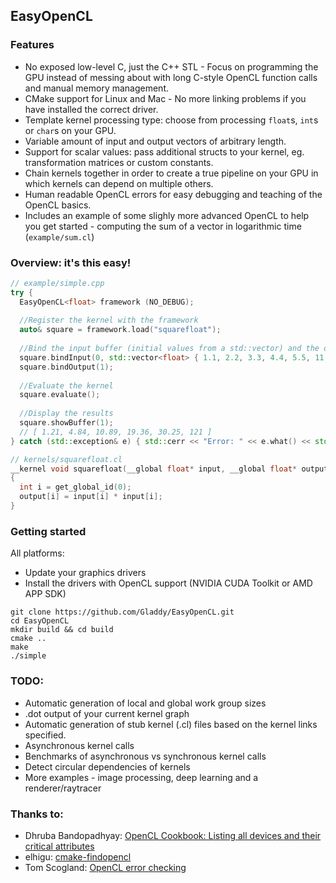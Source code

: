 ## EasyOpenCL

### Features
* No exposed low-level C, just the C++ STL - Focus on programming the GPU instead of messing about with long C-style OpenCL function calls and manual memory management.
* CMake support for Linux and Mac - No more linking problems if you have installed the correct driver.
* Template kernel processing type: choose from processing `float`s, `int`s or `char`s on your GPU.
* Variable amount of input and output vectors of arbitrary length.
* Support for scalar values: pass additional structs to your kernel, eg. transformation matrices or custom constants.
* Chain kernels together in order to create a true pipeline on your GPU in which kernels can depend on multiple others.
* Human readable OpenCL errors for easy debugging and teaching of the OpenCL basics.
* Includes an example of some slighly more advanced OpenCL to help you get started - computing the sum of a vector in logarithmic time (`example/sum.cl`)

### Overview: it's this easy!
```cpp
// example/simple.cpp
try {
  EasyOpenCL<float> framework (NO_DEBUG);
  
  //Register the kernel with the framework
  auto& square = framework.load("squarefloat");
  
  //Bind the input buffer (initial values from a std::vector) and the output buffer
  square.bindInput(0, std::vector<float> { 1.1, 2.2, 3.3, 4.4, 5.5, 11.0 });
  square.bindOutput(1);
  
  //Evaluate the kernel
  square.evaluate();
  
  //Display the results
  square.showBuffer(1);
  // [ 1.21, 4.84, 10.89, 19.36, 30.25, 121 ]
} catch (std::exception& e) { std::cerr << "Error: " << e.what() << std::endl; }
```
```c
// kernels/squarefloat.cl
__kernel void squarefloat(__global float* input, __global float* output)
{
  int i = get_global_id(0);
  output[i] = input[i] * input[i];
}

```

### Getting started
All platforms:
* Update your graphics drivers
* Install the drivers with OpenCL support (NVIDIA CUDA Toolkit or AMD APP SDK)

```
git clone https://github.com/Gladdy/EasyOpenCL.git
cd EasyOpenCL
mkdir build && cd build
cmake ..
make
./simple
```

### TODO:
* Automatic generation of local and global work group sizes
* .dot output of your current kernel graph 
* Automatic generation of stub kernel (.cl) files based on the kernel links specified.
* Asynchronous kernel calls
* Benchmarks of asynchronous vs synchronous kernel calls
* Detect circular dependencies of kernels
* More examples - image processing, deep learning and a renderer/raytracer

### Thanks to:
* Dhruba Bandopadhyay: [OpenCL Cookbook: Listing all devices and their critical attributes](http://dhruba.name/2012/08/14/opencl-cookbook-listing-all-devices-and-their-critical-attributes/)
* elhigu: [cmake-findopencl](https://github.com/elhigu/cmake-findopencl)
* Tom Scogland: [OpenCL error checking](http://tom.scogland.com/blog/2013/03/29/opencl-errors/)
